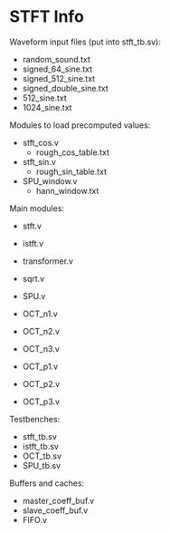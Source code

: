 # STFT Info
Waveform input files (put into stft_tb.sv):
- random_sound.txt
- signed_64_sine.txt
- signed_512_sine.txt
- signed_double_sine.txt
- 512_sine.txt
- 1024_sine.txt

Modules to load precomputed values:
- stft_cos.v
  - rough_cos_table.txt
- stft_sin.v
  - rough_sin_table.txt
- SPU_window.v
  - hann_window.txt

Main modules:
- stft.v
- istft.v
- transformer.v
- sqrt.v

- SPU.v

- OCT_n1.v
- OCT_n2.v
- OCT_n3.v
- OCT_p1.v
- OCT_p2.v
- OCT_p3.v

Testbenches:
- stft_tb.sv
- istft_tb.sv
- OCT_tb.sv
- SPU_tb.sv

Buffers and caches:
- master_coeff_buf.v
- slave_coeff_buf.v
- FIFO.v
